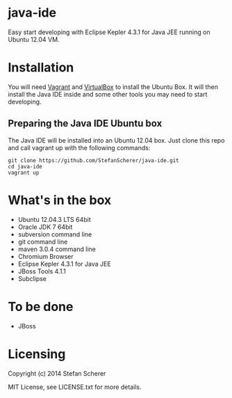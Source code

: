 # java-ide

Easy start developing with Eclipse Kepler 4.3.1 for Java JEE running on Ubuntu 12.04 VM.

# Installation
You will need [Vagrant](http://vagrantup.com) and [VirtualBox](http://virtualbox.org) to install the Ubuntu Box. It will then install the Java IDE inside and some other tools you may need to start developing.

## Preparing the Java IDE Ubuntu box
The Java IDE will be installed into an Ubuntu 12.04 box. Just clone this repo and call vagrant up with the following commands:

    git clone https://github.com/StefanScherer/java-ide.git
    cd java-ide
    vagrant up

# What's in the box

*   Ubuntu 12.04.3 LTS 64bit
*   Oracle JDK 7 64bit
*   subversion  command line
*   git command line
*   maven 3.0.4 command line
*   Chromium Browser
*   Eclipse Kepler 4.3.1  for Java JEE
*   JBoss Tools 4.1.1
*   Subclipse

# To be done
*   JBoss 


# Licensing
Copyright (c) 2014 Stefan Scherer

MIT License, see LICENSE.txt for more details.
